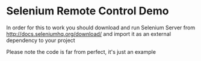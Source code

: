 # Selenium Remote Control Demo

In order for this to work you should download and run Selenium Server from http://docs.seleniumhq.org/download/ and import it as an external dependency to your project

Please note the code is far from perfect, it's just an example